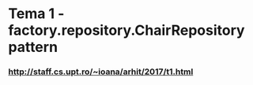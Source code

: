 # Tema 1 - factory.repository.ChairRepository pattern
### http://staff.cs.upt.ro/~ioana/arhit/2017/t1.html
